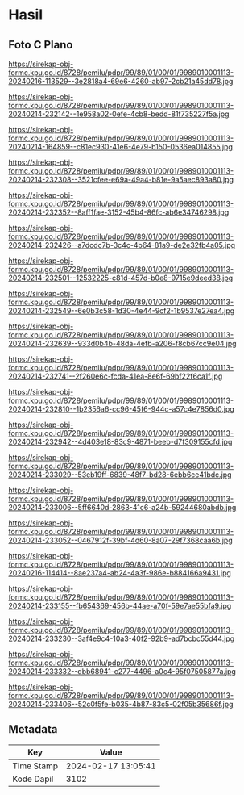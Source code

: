 # Hasil

## Foto C Plano

https://sirekap-obj-formc.kpu.go.id/8728/pemilu/pdpr/99/89/01/00/01/9989010001113-20240216-113529--3e2818a4-69e6-4260-ab97-2cb21a45dd78.jpg

https://sirekap-obj-formc.kpu.go.id/8728/pemilu/pdpr/99/89/01/00/01/9989010001113-20240214-232142--1e958a02-0efe-4cb8-bedd-81f735227f5a.jpg

https://sirekap-obj-formc.kpu.go.id/8728/pemilu/pdpr/99/89/01/00/01/9989010001113-20240214-164859--c81ec930-41e6-4e79-b150-0536ea014855.jpg

https://sirekap-obj-formc.kpu.go.id/8728/pemilu/pdpr/99/89/01/00/01/9989010001113-20240214-232308--3521cfee-e69a-49a4-b81e-9a5aec893a80.jpg

https://sirekap-obj-formc.kpu.go.id/8728/pemilu/pdpr/99/89/01/00/01/9989010001113-20240214-232352--8aff1fae-3152-45b4-86fc-ab6e34746298.jpg

https://sirekap-obj-formc.kpu.go.id/8728/pemilu/pdpr/99/89/01/00/01/9989010001113-20240214-232426--a7dcdc7b-3c4c-4b64-81a9-de2e32fb4a05.jpg

https://sirekap-obj-formc.kpu.go.id/8728/pemilu/pdpr/99/89/01/00/01/9989010001113-20240214-232501--12532225-c81d-457d-b0e8-9715e9deed38.jpg

https://sirekap-obj-formc.kpu.go.id/8728/pemilu/pdpr/99/89/01/00/01/9989010001113-20240214-232549--6e0b3c58-1d30-4e44-9cf2-1b9537e27ea4.jpg

https://sirekap-obj-formc.kpu.go.id/8728/pemilu/pdpr/99/89/01/00/01/9989010001113-20240214-232639--933d0b4b-48da-4efb-a206-f8cb67cc9e04.jpg

https://sirekap-obj-formc.kpu.go.id/8728/pemilu/pdpr/99/89/01/00/01/9989010001113-20240214-232741--2f260e6c-fcda-41ea-8e6f-69bf22f6ca1f.jpg

https://sirekap-obj-formc.kpu.go.id/8728/pemilu/pdpr/99/89/01/00/01/9989010001113-20240214-232810--1b2356a6-cc96-45f6-944c-a57c4e7856d0.jpg

https://sirekap-obj-formc.kpu.go.id/8728/pemilu/pdpr/99/89/01/00/01/9989010001113-20240214-232942--4d403e18-83c9-4871-beeb-d7f309155cfd.jpg

https://sirekap-obj-formc.kpu.go.id/8728/pemilu/pdpr/99/89/01/00/01/9989010001113-20240214-233029--53eb19ff-6839-48f7-bd28-6ebb6ce41bdc.jpg

https://sirekap-obj-formc.kpu.go.id/8728/pemilu/pdpr/99/89/01/00/01/9989010001113-20240214-233006--5ff6640d-2863-41c6-a24b-59244680abdb.jpg

https://sirekap-obj-formc.kpu.go.id/8728/pemilu/pdpr/99/89/01/00/01/9989010001113-20240214-233052--0467912f-39bf-4d60-8a07-29f7368caa6b.jpg

https://sirekap-obj-formc.kpu.go.id/8728/pemilu/pdpr/99/89/01/00/01/9989010001113-20240216-114414--8ae237a4-ab24-4a3f-986e-b884166a9431.jpg

https://sirekap-obj-formc.kpu.go.id/8728/pemilu/pdpr/99/89/01/00/01/9989010001113-20240214-233155--fb654369-456b-44ae-a70f-59e7ae55bfa9.jpg

https://sirekap-obj-formc.kpu.go.id/8728/pemilu/pdpr/99/89/01/00/01/9989010001113-20240214-233230--3af4e9c4-10a3-40f2-92b9-ad7bcbc55d44.jpg

https://sirekap-obj-formc.kpu.go.id/8728/pemilu/pdpr/99/89/01/00/01/9989010001113-20240214-233332--dbb68941-c277-4496-a0c4-95f07505877a.jpg

https://sirekap-obj-formc.kpu.go.id/8728/pemilu/pdpr/99/89/01/00/01/9989010001113-20240214-233406--52c0f5fe-b035-4b87-83c5-02f05b35686f.jpg


## Metadata

| Key        | Value               |
| ---------- | ------------------- |
| Time Stamp | 2024-02-17 13:05:41 |
| Kode Dapil | 3102                |



